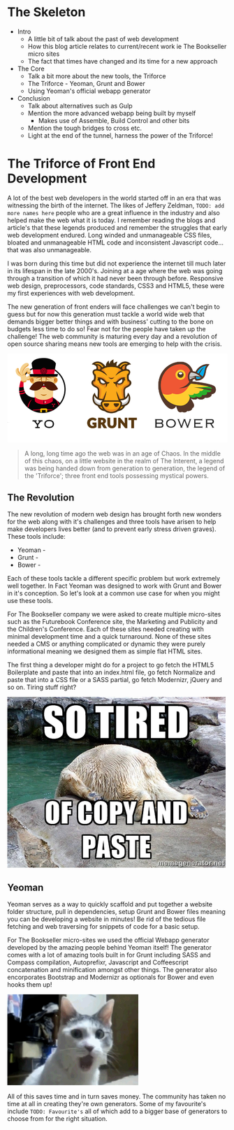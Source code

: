 The Skeleton
============

- Intro
    - A little bit of talk about the past of web development
    - How this blog article relates to current/recent work ie The Bookseller micro sites
    - The fact that times have changed and its time for a new approach
- The Core
    - Talk a bit more about the new tools, the Triforce
    - The Triforce - Yeoman, Grunt and Bower
    - Using Yeoman's official webapp generator
- Conclusion
    - Talk about alternatives such as Gulp
    - Mention the more advanced webapp being built by myself
        - Makes use of Assemble, Build Control and other bits
    - Mention the tough bridges to cross etc.
    - Light at the end of the tunnel, harness the power of the Triforce!

The Triforce of Front End Development
=====================================

A lot of the best web developers in the world started off in an era that was witnessing the birth of the internet. The likes of Jeffery Zeldman, `TODO: add more names here` people who are a great influence in the industry and also helped make the web what it is today. I remember reading the blogs and article's that these legends produced and remember the struggles that early web development endured. Long winded and unmanageable CSS files, bloated and unmanageable HTML code and inconsistent Javascript code... that was also unmanageable.

I was born during this time but did not experience the internet till much later in its lifespan in the late 2000's. Joining at a age where the web was going through a transition of which it had never been through before. Responsive web design, preprocessors, code standards, CSS3 and HTML5, these were my first experiences with web development.

The new generation of front enders will face challenges we can't begin to guess but for now this generation must tackle a world wide web that demands bigger better things and with business' cutting to the bone on budgets less time to do so! Fear not for the people have taken up the challenge! The web community is maturing every day and a revolution of open source sharing means new tools are emerging to help with the crisis.

![The Web Triforce](the-web-triforce.png)

> A long, long time ago the web was in an age of Chaos. In the middle of this chaos, on a little website in the realm of The Interent, a legend was being handed down from generation to generation, the legend of the 'Triforce'; three front end tools possessing mystical powers.

## The Revolution

The new revolution of modern web design has brought forth new wonders for the web along with it's challenges and three tools have arisen to help make developers lives better (and to prevent early stress driven graves). These tools include:

- Yeoman -
- Grunt -
- Bower -

Each of these tools tackle a different specific problem but work extremely well together. In Fact Yeoman was designed to work with Grunt and Bower in it's conception. So let's look at a common use case for when you might use these tools.

For The Bookseller company we were asked to create multiple micro-sites such as the Futurebook Conference site, the Marketing and Publicity and the Children's Conference. Each of these sites needed creating with minimal development time and a quick turnaround. None of these sites needed a CMS or anything complicated or dynamic they were purely informational meaning we designed them as simple flat HTML sites.

The first thing a developer might do for a project to go fetch the HTML5 Boilerplate and paste that into an index.html file, go fetch Normalize and paste that into a CSS file or a SASS partial, go fetch Modernizr, jQuery and so on. Tiring stuff right?

![So tired of copy and paste](tired.jpg)

## Yeoman

Yeoman serves as a way to quickly scaffold and put together a website folder structure, pull in dependencies, setup Grunt and Bower files meaning you can be developing a website in minutes! Be rid of the tedious file fetching and web traversing for snippets of code for a basic setup.

For The Bookseller micro-sites we used the official Webapp generator developed by the amazing people behind Yeoman itself! The generator comes with a lot of amazing tools built in for Grunt including SASS and Compass compilation, Autoprefixr, Javascript and Coffeescript concatenation and minification amongst other things. The generator also encorporates Bootstrap and Modernizr as optionals for Bower and even hooks them up!

![Oh my god!!!](omg.gif)

All of this saves time and in turn saves money. The community has taken no time at all in creating they're own generators. Some of my favourite's include `TODO: Favourite's` all of which add to a bigger base of generators to choose from for the right situation.
